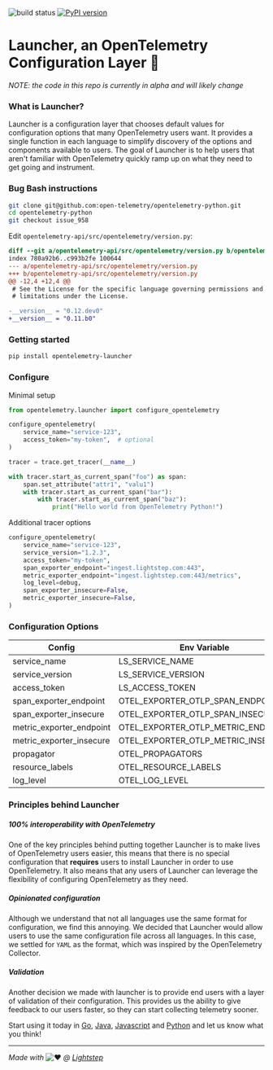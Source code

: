 ![build status](https://github.com/lightstep/otel-launcher-python/workflows/Python%20package/badge.svg) [![PyPI version](https://badge.fury.io/py/opentelemetry-launcher.svg)](https://badge.fury.io/py/opentelemetry-launcher)

# Launcher, an OpenTelemetry Configuration Layer 🚀

*NOTE: the code in this repo is currently in alpha and will likely change*

### What is Launcher?

Launcher is a configuration layer that chooses default values for configuration options that many OpenTelemetry users want. It provides a single function in each language to simplify discovery of the options and components available to users. The goal of Launcher is to help users that aren't familiar with OpenTelemetry quickly ramp up on what they need to get going and instrument.

### Bug Bash instructions

```bash
git clone git@github.com:open-telemetry/opentelemetry-python.git
cd opentelemetry-python
git checkout issue_958
```

Edit `opentelemetry-api/src/opentelemetry/version.py`:

```diff
diff --git a/opentelemetry-api/src/opentelemetry/version.py b/opentelemetry-api/src/opentelemetry/version.py
index 780a92b6..c993b2fe 100644
--- a/opentelemetry-api/src/opentelemetry/version.py
+++ b/opentelemetry-api/src/opentelemetry/version.py
@@ -12,4 +12,4 @@
 # See the License for the specific language governing permissions and
 # limitations under the License.

-__version__ = "0.12.dev0"
+__version__ = "0.11.b0"
```

### Getting started

```bash
pip install opentelemetry-launcher
```

### Configure

Minimal setup

```python
from opentelemetry.launcher import configure_opentelemetry

configure_opentelemetry(
    service_name="service-123",
    access_token="my-token",  # optional
)

tracer = trace.get_tracer(__name__)

with tracer.start_as_current_span("foo") as span:
    span.set_attribute("attr1", "valu1")
    with tracer.start_as_current_span("bar"):
        with tracer.start_as_current_span("baz"):
            print("Hello world from OpenTelemetry Python!")

```

Additional tracer options

```python
configure_opentelemetry(
    service_name="service-123",
    service_version="1.2.3",
    access_token="my-token",
    span_exporter_endpoint="ingest.lightstep.com:443",
    metric_exporter_endpoint="ingest.lightstep.com:443/metrics",
    log_level=debug,
    span_exporter_insecure=False,
    metric_exporter_insecure=False,
)

```

### Configuration Options

|Config|Env Variable|Required|Default|
|------|------------|--------|-------|
|service_name                     |LS_SERVICE_NAME|y|-|
|service_version                  |LS_SERVICE_VERSION|n|unknown|
|access_token                     |LS_ACCESS_TOKEN|n|-|
|span_exporter_endpoint                    |OTEL_EXPORTER_OTLP_SPAN_ENDPOINT|n|ingest.lightstep.com:443|
|span_exporter_insecure  |OTEL_EXPORTER_OTLP_SPAN_INSECURE|n|False|
|metric_exporter_endpoint                  |OTEL_EXPORTER_OTLP_METRIC_ENDPOINT|n|ingest.lightstep.com:443/metrics|
|metric_exporter_insecure|OTEL_EXPORTER_OTLP_METRIC_INSECURE|n|False|
|propagator                       |OTEL_PROPAGATORS|n|b3|
|resource_labels                  |OTEL_RESOURCE_LABELS|n|-|
|log_level                        |OTEL_LOG_LEVEL|n|error|

### Principles behind Launcher

##### 100% interoperability with OpenTelemetry

One of the key principles behind putting together Launcher is to make lives of OpenTelemetry users easier, this means that there is no special configuration that **requires** users to install Launcher in order to use OpenTelemetry. It also means that any users of Launcher can leverage the flexibility of configuring OpenTelemetry as they need.

##### Opinionated configuration

Although we understand that not all languages use the same format for configuration, we find this annoying. We decided that Launcher would allow users to use the same configuration file across all languages. In this case, we settled for `YAML` as the format, which was inspired by the OpenTelemetry Collector.

##### Validation

Another decision we made with launcher is to provide end users with a layer of validation of their configuration. This provides us the ability to give feedback to our users faster, so they can start collecting telemetry sooner.

Start using it today in [Go](), [Java](https://github.com/lightstep/otel-launcher-java), [Javascript](https://github.com/lightstep/otel-launcher-node) and [Python](https://github.com/lightstep/otel-launcher-python) and let us know what you think!

------

*Made with* ![:heart:](https://a.slack-edge.com/production-standard-emoji-assets/10.2/apple-medium/2764-fe0f.png) *@ [Lightstep](http://lightstep.com/)*
